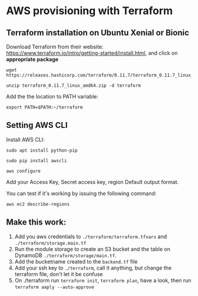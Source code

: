 # AWS provisioning with Terraform
## Terraform installation on Ubuntu Xenial or Bionic


Download Terraform from their website: https://www.terraform.io/intro/getting-started/install.html, and click on **appropriate package**

```
wget https://releases.hashicorp.com/terraform/0.11.7/terraform_0.11.7_linux_amd64.zip

unzip terraform_0.11.7_linux_amd64.zip -d terraform
```

Add the the location to PATH variable:
```
export PATH=$PATH:~/terraform
```


## Setting AWS CLI
Install AWS CLI:
```
sudo apt install python-pip

sudo pip install awscli
```

```
aws configure
```
Add your Access Key, Secret access key, region Default output format.

You can test if it's working by issuing the following command:
```
aws ec2 describe-regions
```

## Make this work:
1. Add you aws credentials to ```./terraform/terraform.tfvars``` and ```./terraform/storage.main.tf```
2. Run the module storage to create an S3 bucket and the table on DynamoDB ```./terraform/storage/main.tf```.
3. Add the bucketname created to the ```backend.tf``` file
4. Add your ssh key to ```./terraform```, call it anything, but change the terraform file, don't let it be confuse
5. On ./terraform run ```terraform init```, ```terraform plan```, have a look, then run ```terraform aaply --auto-approve```

